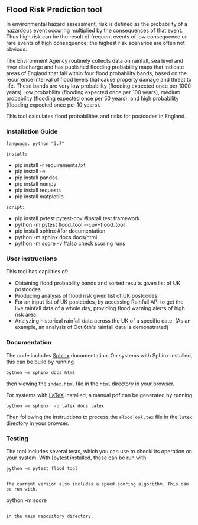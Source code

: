 ## Flood Risk Prediction tool

In environmental hazard assessment, risk is defined as the probability of a hazardous event occuring multiplied by the consequences of that event. Thus high risk can be the result of frequent events of low consequence or rare events of high consequence; the highest risk scenarios are often not obvious.

The Environment Agency routinely collects data on rainfall, sea level and river discharge and has published flooding probability maps that indicate areas of England that fall within four flood probability bands, based on the recurrence interval of flood levels that cause property damage and threat to life. These bands are very low probability (flooding expected once per 1000 years), low probability (flooding expected once per 100 years), medium probability (flooding expected once per 50 years), and high probability (flooding expected once per 10 years).

This tool calculates flood probabilities and risks for postcodes in England.

### Installation Guide

```
language: python "3.7"
```
```
install:
```
  - pip install -r requirements.txt
  - pip install -e
  - pip install pandas
  - pip install numpy
  - pip install requests
  - pip install matplotlib
```
script: 
```
  - pip install pytest pytest-cov #install test framework
  - python -m pytest flood_tool --cov=flood_tool
  - pip install sphinx #for documentation
  - python -m sphinx docs docs/html
  - python -m score -v #also check scoring runs

### User instructions

This tool has capilities of:
  - Obtaining flood probability bands and sorted results given list of UK postcodes
  - Producing analysis of flood risk given list of UK postcodes
  - For an input list of UK postcodes, by accessing Rainfall API to get the live rainfall data of a whole day, providing flood warning alerts of high risk area.
  - Analyzing historical rainfall data across the UK of a specific date. (As an example, an analysis of Oct.6th's rainfall data is demonstrated)

### Documentation

The code includes [Sphinx](https://www.sphinx-doc.org) documentation. On systems with Sphinx installed, this can be build by running

```
python -m sphinx docs html
```

then viewing the `index.html` file in the `html` directory in your browser.

For systems with [LaTeX](https://www.latex-project.org/get/) installed, a manual pdf can be generated by running

```
python -m sphinx  -b latex docs latex
```

Then following the instructions to process the `FloodTool.tex` file in the `latex` directory in your browser.

### Testing

The tool includes several tests, which you can use to checki its operation on your system. With [[pytest](https://doc.pytest.org/en/latest) installed, these can be run with

```
python -m pytest flood_tool
``

The current version also includes a speed scoring algorithm. This can be run with.

```
python -m score
```

in the main repository directory.
